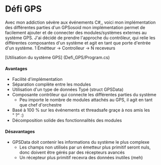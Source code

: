 # Défi GPS
Avec mon addiction sévère aux événements C#,, voici mon implémentation des différentes parties d'un GPSosoid
mon implémentation permet de facilement ajouter et de connecter des modules/systèmes externes au système GPS. J'ai décidé de prendre l'approche du contrôleur, qui relie les différentes composantes d'un système et agit en tant que porte d'entrée d'un système.
1 Émétteur -> Controlleur -> N receveurs 

[Utilisation du système GPS] (Defi_GPS/Program.cs)

#### Avantages
- Facilité d'implémentation
- Séparation complète entre les modules
- Utilisation d'un type de données Typé (struct GPSData)
- Composante contrôleur qui connecte les différentes parties du système
  - Peu importe le nombre de modules attachés au GPS, il agit en tant que chef d'orchestre
- Basé à 100 % sur les événements et threadsafe graçe à nos amis les " ?" :)
- Décomposition solide des fonctionnalités des modules

#### Désavantages
- GPSData doit contenir les informations du système le plus complexe 
  - Les champs non utilisés par un émetteur plus primitif seront nuls, donc doivent être gérés par des récepteurs avancés
  - Un récepteur plus primitif recevra des données inutiles (meh)
